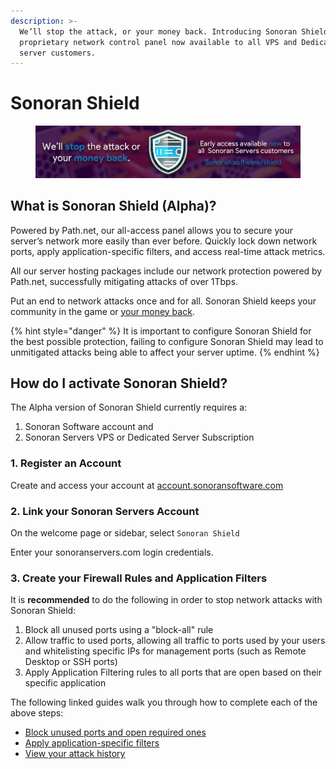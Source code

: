 ```yaml
---
description: >-
  We’ll stop the attack, or your money back. Introducing Sonoran Shield, our
  proprietary network control panel now available to all VPS and Dedicated
  server customers.
---
```


# Sonoran Shield

<figure><img src="../../.gitbook/assets/image (146).png" alt=""><figcaption></figcaption></figure>

## What is Sonoran Shield (Alpha)?

Powered by Path.net, our all-access panel allows you to secure your server’s network more easily than ever before. Quickly lock down network ports, apply application-specific filters, and access real-time attack metrics.

All our server hosting packages include our network protection powered by Path.net, successfully mitigating attacks of over 1Tbps.

Put an end to network attacks once and for all. Sonoran Shield keeps your community in the game or [your money back](https://sonoransoftware.com/assets/files/internal/purchase\_policy.pdf).

{% hint style="danger" %}
It is important to configure Sonoran Shield for the best possible protection, failing to configure Sonoran Shield may lead to unmitigated attacks being able to affect your server uptime.
{% endhint %}

## How do I activate Sonoran Shield?

The Alpha version of Sonoran Shield currently requires a:&#x20;

1. Sonoran Software account and&#x20;
2. Sonoran Servers VPS or Dedicated Server Subscription

### 1. Register an Account

Create and access your account at [account.sonoransoftware.com](https://account.sonoransoftware.com)

### 2. Link your Sonoran Servers Account

On the welcome page or sidebar, select `Sonoran Shield`

Enter your sonoranservers.com login credentials.

### 3. Create your Firewall Rules and Application Filters

It is **recommended** to do the following in order to stop network attacks with Sonoran Shield:

1. Block all unused ports using a "block-all" rule
2. Allow traffic to used ports, allowing all traffic to ports used by your users and whitelisting specific IPs for management ports (such as Remote Desktop or SSH ports)
3. Apply Application Filtering rules to all ports that are open based on their specific application

The following linked guides walk you through how to complete each of the above steps:

* [Block unused ports and open required ones](firewall-rules.md)
* [Apply application-specific filters](application-filters.md)
* [View your attack history](attack-history.md)
